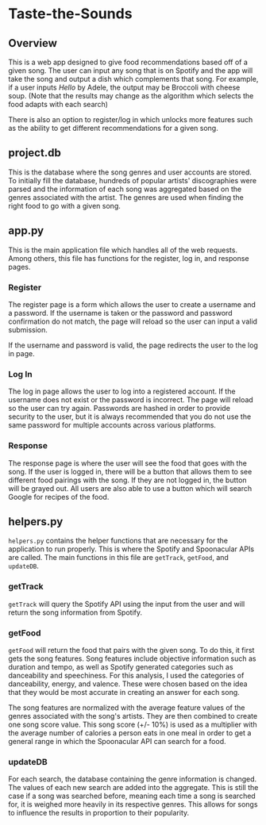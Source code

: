 # Taste-the-Sounds
## Overview
This is a web app designed to give food recommendations based off of a given song. The user can input any song that is on Spotify and the app will take the song and output a dish which complements that song. For example, if a user inputs  *Hello* by Adele, the output may be Broccoli with cheese soup. (Note that the results may change as the algorithm which selects the food adapts with each search)

There is also an option to register/log in which unlocks more features such as the ability to get different recommendations for a given song.

## project.db
This is the database where the song genres and user accounts are stored. To initially fill the database, hundreds of popular artists' discographies were parsed and the information of each song was aggregated based on the genres associated with the artist. The genres are used when finding the right food to go with a given song.

## app.py
This is the main application file which handles all of the web requests. Among others, this file has functions for the register, log in, and response pages.

### Register
The register page is a form which allows the user to create a username and a password. If the username is taken or the password and password confirmation do not match, the page will reload so the user can input a valid submission.

If the username and password is valid, the page redirects the user to the log in page.

### Log In
The log in page allows the user to log into a registered account. If the username does not exist or the password is incorrect. The page will reload so the user can try again. Passwords are hashed in order to provide security to the user, but it is always recommended that you do not use the same password for multiple accounts across various platforms.

### Response
The response page is where the user will see the food that goes with the song. If the user is logged in, there will be a button that allows them to see different food pairings with the song. If they are not logged in, the button will be grayed out. All users are also able to use a button which will search Google for recipes of the food.

## helpers.py
`helpers.py` contains the helper functions that are necessary for the application to run properly. This is where the Spotify and Spoonacular APIs are called. The main functions in this file are `getTrack`, `getFood`, and `updateDB`.

### getTrack
`getTrack` will query the Spotify API using the input from the user and will return the song information from Spotify.

### getFood
`getFood` will return the food that pairs with the given song. To do this, it first gets the song features. Song features include objective information such as duration and tempo, as well as Spotify generated categories such as danceability and speechiness. For this analysis, I used the categories of danceability, energy, and valence. These were chosen based on the idea that they would be most accurate in creating an answer for each song.

The song features are normalized with the average feature values of the genres associated with the song's artists. They are then combined to create one song score value. This song score (+/- 10%) is used as a multiplier with the average number of calories a person eats in one meal in order to get a general range in which the Spoonacular API can search for a food.

### updateDB
For each search, the database containing the genre information is changed. The values of each new search are added into the aggregate. This is still the case if a song was searched before, meaning each time a song is searched for, it is weighed more heavily in its respective genres. This allows for songs to influence the results in proportion to their popularity.
